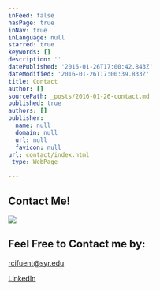 ```yaml
---
inFeed: false
hasPage: true
inNav: true
inLanguage: null
starred: true
keywords: []
description: ''
datePublished: '2016-01-26T17:00:42.843Z'
dateModified: '2016-01-26T17:00:39.833Z'
title: Contact
author: []
sourcePath: _posts/2016-01-26-contact.md
published: true
authors: []
publisher:
  name: null
  domain: null
  url: null
  favicon: null
url: contact/index.html
_type: WebPage

---
```

## Contact Me!
![](https://the-grid-user-content.s3-us-west-2.amazonaws.com/b04bfda1-3ce1-4e63-ae5a-f2771f58f247.png)

## Feel Free to Contact me by: 

rcifuent@syr.edu

[LinkedIn][0]

[0]: https://www.linkedin.com/in/rafacifuentes